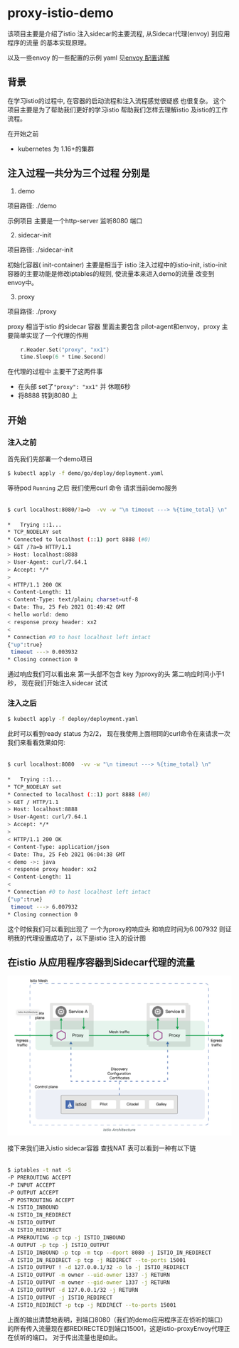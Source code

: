 # proxy-istio-demo


该项目主要是介绍了istio 注入sidecar的主要流程,  从Sidecar代理(envoy) 到应用程序的流量 的基本实现原理。

以及一些envoy 的一些配置的示例 yaml 见[envoy 配置详解](./envoy)

## 背景

在学习istio的过程中, 在容器的启动流程和注入流程感觉很疑惑 也很复杂。
这个项目主要是为了帮助我们更好的学习istio 帮助我们怎样去理解istio 及istio的工作流程。


在开始之前 

* kubernetes 为 1.16+的集群

## 注入过程一共分为三个过程 分别是

1. demo 

项目路径: ./demo

示例项目 主要是一个http-server 监听8080 端口 

2. sidecar-init 
   
项目路径: ./sidecar-init

初始化容器( init-container) 主要是相当于 istio 注入过程中的istio-init, istio-init 容器的主要功能是修改iptables的规则,
   使流量本来进入demo的流量 改变到 envoy中。

3. proxy  
   
项目路径: ./proxy

proxy 相当于istio 的sidecar 容器 里面主要包含 pilot-agent和envoy，proxy 主要简单实现了一个代理的作用

   
```go
	r.Header.Set("proxy", "xx1")
	time.Sleep(6 * time.Second)
```

在代理的过程中 主要干了这两件事

* 在头部 set了`"proxy": "xx1"` 并 休眠6秒
* 将8888 转到8080 上

## 开始

### 注入之前

首先我们先部署一个demo项目 

```bash
$ kubectl apply -f demo/go/deploy/deployment.yaml
```
 
等待pod `Running` 之后 我们使用curl 命令 请求当前demo服务



```bash

$ curl localhost:8080/?a=b  -vv -w "\n timeout ---> %{time_total} \n"

*   Trying ::1...
* TCP_NODELAY set
* Connected to localhost (::1) port 8888 (#0)
> GET /?a=b HTTP/1.1
> Host: localhost:8888
> User-Agent: curl/7.64.1
> Accept: */*
>
< HTTP/1.1 200 OK
< Content-Length: 11
< Content-Type: text/plain; charset=utf-8
< Date: Thu, 25 Feb 2021 01:49:42 GMT
< hello world: demo
< response proxy header: xx2
<
* Connection #0 to host localhost left intact
{"up":true}
 timeout ---> 0.003932
* Closing connection 0
```

通过响应我们可以看出来 第一头部不包含 key 为proxy的头 第二响应时间小于1秒， 现在我们开始注入sidecar 试试

### 注入之后

```bash
$ kubectl apply -f deploy/deployment.yaml
```

此时可以看到ready status 为2/2， 现在我使用上面相同的curl命令在来请求一次 我们来看看效果如何:

```bash

$ curl localhost:8080  -vv -w "\n timeout ---> %{time_total} \n"

*   Trying ::1...
* TCP_NODELAY set
* Connected to localhost (::1) port 8888 (#0)
> GET / HTTP/1.1
> Host: localhost:8888
> User-Agent: curl/7.64.1
> Accept: */*
>
< HTTP/1.1 200 OK
< Content-Type: application/json
< Date: Thu, 25 Feb 2021 06:04:38 GMT
< demo ->: java
< response proxy header: xx2
< Content-Length: 11
<
* Connection #0 to host localhost left intact
{"up":true}
 timeout ---> 6.007932
* Closing connection 0
```

这个时候我们可以看到出现了 一个为proxy的响应头 和响应时间为6.007932 则证明我的代理设置成功了，以下是istio 注入的设计图


## 在istio 从应用程序容器到Sidecar代理的流量

![img.png](img.png)

接下来我们进入istio sidecar容器 
查找NAT 表可以看到一种有以下链

```bash

$ iptables -t nat -S
-P PREROUTING ACCEPT
-P INPUT ACCEPT
-P OUTPUT ACCEPT
-P POSTROUTING ACCEPT
-N ISTIO_INBOUND
-N ISTIO_IN_REDIRECT
-N ISTIO_OUTPUT
-N ISTIO_REDIRECT
-A PREROUTING -p tcp -j ISTIO_INBOUND
-A OUTPUT -p tcp -j ISTIO_OUTPUT
-A ISTIO_INBOUND -p tcp -m tcp --dport 8080 -j ISTIO_IN_REDIRECT
-A ISTIO_IN_REDIRECT -p tcp -j REDIRECT --to-ports 15001
-A ISTIO_OUTPUT ! -d 127.0.0.1/32 -o lo -j ISTIO_REDIRECT
-A ISTIO_OUTPUT -m owner --uid-owner 1337 -j RETURN
-A ISTIO_OUTPUT -m owner --gid-owner 1337 -j RETURN
-A ISTIO_OUTPUT -d 127.0.0.1/32 -j RETURN
-A ISTIO_OUTPUT -j ISTIO_REDIRECT
-A ISTIO_REDIRECT -p tcp -j REDIRECT --to-ports 15001
```

上面的输出清楚地表明，到端口8080（我们的demo应用程序正在侦听的端口）的所有传入流量现在都REDIRECTED到端口15001，这是istio-proxyEnvoy代理正在侦听的端口。
对于传出流量也是如此。


